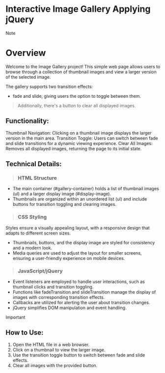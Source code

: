 # Interactive Image Gallery Applying jQuery
>[!NOTE]
># Overview
> Welcome to the Image Gallery project!
>This simple web page allows users to browse through a collection of thumbnail images and view a larger version of the selected image.
>
>The gallery supports two transition effects:
>
>- fade and slide, giving users the option to toggle between them.
>
>> Additionally, there's a button to clear all displayed images.

## Functionality:
Thumbnail Navigation: Clicking on a thumbnail image displays the larger version in the main area.
Transition Toggle: Users can switch between fade and slide transitions for a dynamic viewing experience.
Clear All Images: Removes all displayed images, returning the page to its initial state.

## Technical Details:
> ### HTML Structure
- The main container (#gallery-container) holds a list of thumbnail images (ul) and a larger display image (#display-image).
- Thumbnails are organized within an unordered list (ul) and include buttons for transition toggling and clearing images.
> ### CSS Styling
Styles ensure a visually appealing layout, with a responsive design that adapts to different screen sizes.
- Thumbnails, buttons, and the display image are styled for consistency and a modern look.
- Media queries are used to adjust the layout for smaller screens, ensuring a user-friendly experience on mobile devices.
> ### JavaScript/jQuery
- Event listeners are employed to handle user interactions, such as thumbnail clicks and transition toggling.
- Functions like fadeTransition and slideTransition manage the display of images with corresponding transition effects.
- Callbacks are utilized for alerting the user about transition changes.
- jQuery simplifies DOM manipulation and event handling.

>[!IMPORTANT]
> ## How to Use:
>1. Open the HTML file in a web browser.
>2. Click on a thumbnail to view the larger image.
>3. Use the transition toggle button to switch between fade and slide effects.
>4. Clear all images with the provided button.

